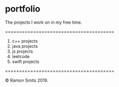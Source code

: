 # portfolio

The projects I work on in my free time.

=======================================

1. c++ projects
2. java projects
2. js projects
3. leetcode
4. swift projects

=======================================

© Ramon Smits 2019.
